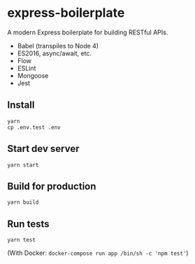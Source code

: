express-boilerplate
===================

A modern Express boilerplate for building RESTful APIs.

- Babel (transpiles to Node 4)
- ES2016, async/await, etc.
- Flow
- ESLint
- Mongoose
- Jest

## Install

```
yarn
cp .env.test .env
```

## Start dev server

```
yarn start
```

## Build for production

```
yarn build
```

## Run tests

```
yarn test
```

(With Docker: `docker-compose run app /bin/sh -c 'npm test'`)
